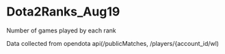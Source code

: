 # Dota2Ranks_Aug19
Number of games played by each rank

Data collected from opendota api(/publicMatches, /players/{account_id/wl)

